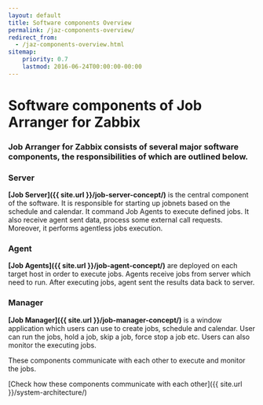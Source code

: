 ```yaml
---
layout: default
title: Software components Overview
permalink: /jaz-components-overview/
redirect_from:
  - /jaz-components-overview.html
sitemap:
    priority: 0.7
    lastmod: 2016-06-24T00:00:00-00:00
---
```


# <i class="fa fa-object-group"></i> Software components of Job Arranger for Zabbix


### Job Arranger for Zabbix consists of several major software components, the responsibilities of which are outlined below.


### **Server**

**[Job Server]({{ site.url }}/job-server-concept/)** is the central component of the software. It is responsible for starting up jobnets based on the schedule and calendar. It command Job Agents to execute defined jobs.
It also receive agent sent data,  process some external call requests. Moreover, it performs agentless jobs execution.

### **Agent**

**[Job Agents]({{ site.url }}/job-agent-concept/)** are deployed on each target host in order to execute jobs. 
Agents receive jobs from server which need to run. After executing jobs, agent sent the results data back to server.

### **Manager**

**[Job Manager]({{ site.url }}/job-manager-concept/)** is a window application which users can use to create jobs, schedule and calendar. User can run the jobs, hold a job, skip a job, force stop a job etc.
Users can also monitor the executing jobs.

These components communicate with each other to execute and monitor the jobs.

[Check how these components communicate with each other]({{ site.url }}/system-architecture/)